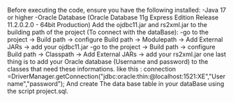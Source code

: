 Before executing the code, ensure you have the following installed:
-Java 17 or higher
-Oracle Database (Oracle Database 11g Express Edition Release 11.2.0.2.0 - 64bit Production)
Add the ojdbc11.jar and rs2xml.jar to the building path of the project (To connect with the dataBase):
-go to the project -> Build path -> configure Build path -> Modulepath -> Add External JARs -> add your ojdbc11.jar
-go to the project -> Build path -> configure Build path -> Classpath -> Add External JARs -> add your rs2xml.jar
one last thing is to add your Oracle database (Username and password) to the classes that need these informations.
like this : connection =DriverManager.getConnection("jdbc:oracle:thin:@localhost:1521:XE","Username","password");
And create The data base table in your dataBase using the script project.sql.
